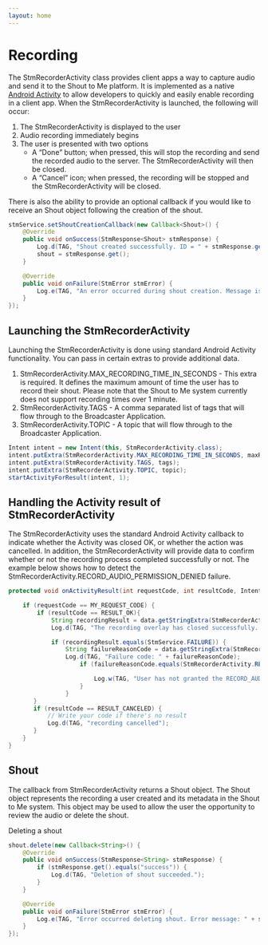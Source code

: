 ```yaml
---
layout: home
---
```


# Recording

The StmRecorderActivity class provides client apps a way to capture audio and send it to the Shout to Me platform. It is
implemented as a native [Android Activity](http://developer.android.com/reference/android/app/Activity.html) to allow
developers to quickly and easily enable recording in a client app.  When the StmRecorderActivity is launched, the
following will occur:

1. The StmRecorderActivity is displayed to the user
2. Audio recording immediately begins
3. The user is presented with two options
    * A “Done” button; when pressed, this will stop the recording and send the recorded audio to the server.  The StmRecorderActivity will then be closed.
    * A “Cancel” icon; when pressed, the recording will be stopped and the StmRecorderActivity will be closed.

There is also the ability to provide an optional callback if you would like to receive an Shout object following the creation of the shout.

```java
stmService.setShoutCreationCallback(new Callback<Shout>() {
    @Override
    public void onSuccess(StmResponse<Shout> stmResponse) {
        Log.d(TAG, "Shout created successfully. ID = " + stmResponse.get().getId());
        shout = stmResponse.get();
    }

    @Override
    public void onFailure(StmError stmError) {
        Log.e(TAG, "An error occurred during shout creation. Message is " + stmError.getMessage());
    }
});
```

## Launching the StmRecorderActivity
Launching the StmRecorderActivity is done using standard Android Activity functionality.  You can pass in certain extras to provide additional data.

1. StmRecorderActivity.MAX_RECORDING_TIME_IN_SECONDS - This extra is required. It defines the maximum amount of time the
  user has to record their shout. Please note that the Shout to Me system currently does not support recording times over 1 minute.
2. StmRecorderActivity.TAGS - A comma separated list of tags that will flow through to the Broadcaster Application.
2. StmRecorderActivity.TOPIC - A topic that will flow through to the Broadcaster Application.

```java
Intent intent = new Intent(this, StmRecorderActivity.class);
intent.putExtra(StmRecorderActivity.MAX_RECORDING_TIME_IN_SECONDS, maxRecordingLengthSeconds);  // Required
intent.putExtra(StmRecorderActivity.TAGS, tags);                                                // Optional
intent.putExtra(StmRecorderActivity.TOPIC, topic);                                              // Optional
startActivityForResult(intent, 1);
```

## Handling the Activity result of StmRecorderActivity
The StmRecorderActivity uses the standard Android Activity callback to indicate whether the Activity was closed OK, or whether
the action was cancelled.  In addition, the StmRecorderActivity will provide data to confirm whether or not the
recording process completed successfully or not.  The example below shows how to detect the
StmRecorderActivity.RECORD_AUDIO_PERMISSION_DENIED failure.

```java
protected void onActivityResult(int requestCode, int resultCode, Intent data) {

    if (requestCode == MY_REQUEST_CODE) {
        if (resultCode == RESULT_OK){
            String recordingResult = data.getStringExtra(StmRecorderActivity.ACTIVITY_RESULT);
            Log.d(TAG, "The recording overlay has closed successfully. Result is: " + recordingResult);

            if (recordingResult.equals(StmService.FAILURE)) {
                String failureReasonCode = data.getStringExtra(StmRecorderActivity.ACTIVITY_REASON);
                Log.d(TAG, "Failure code: " + failureReasonCode);
                    if (failureReasonCode.equals(StmRecorderActivity.RECORD_AUDIO_PERMISSION_DENIED)) {

                        Log.w(TAG, "User has not granted the RECORD_AUDIO permission");
                    }
                }
       }
       if (resultCode == RESULT_CANCELED) {
           // Write your code if there's no result
           Log.d(TAG, "recording cancelled");
       }
    }
}
```

## Shout
The callback from StmRecorderActivity returns a Shout object.  The Shout object represents the recording a user created
and its metadata in the Shout to Me system.  This object may be used to allow the user the opportunity to review the
audio or delete the shout.

Deleting a shout

```java
shout.delete(new Callback<String>() {
    @Override
    public void onSuccess(StmResponse<String> stmResponse) {
        if (stmResponse.get().equals("success")) {
            Log.d(TAG, "Deletion of shout succeeded.");
        }
    }

    @Override
    public void onFailure(StmError stmError) {
        Log.e(TAG, "Error occurred deleting shout. Error message: " + stmError.getMessage());
    }
});
```